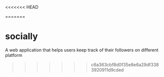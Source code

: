 <<<<<<< HEAD

=======

# socially

A web application that helps users keep track of their followers on different platform

> > > > > > > c6a363cbf8d0f35e8e6a29df3383920911d9cded
